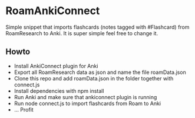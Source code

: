 # RoamAnkiConnect

Simple snippet that imports flashcards (notes tagged with #Flashcard) from RoamResearch to Anki. It is super simple feel free to change it.

## Howto
* Install AnkiConnect plugin for Anki
* Export all RoamResearch data as json and name the file roamData.json
* Clone this repo and add roamData.json in the folder together with connect.js
* Install dependencies with npm install
* Run Anki and make sure that ankiconnect plugin is running
* Run node connect.js to import flashcards from Roam to Anki
* ... Profit
